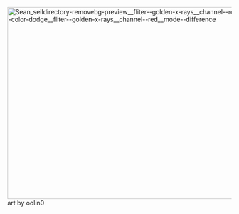 <img width="578" height="432" alt="Sean_seildirectory-removebg-preview__fliter--golden-x-rays__channel--red__mode--color-dodge__fliter--golden-x-rays__channel--red__mode--difference" src="https://github.com/user-attachments/assets/62b70a8e-2420-4fc2-9a8a-356b7c70347e" /> art by oolin0
